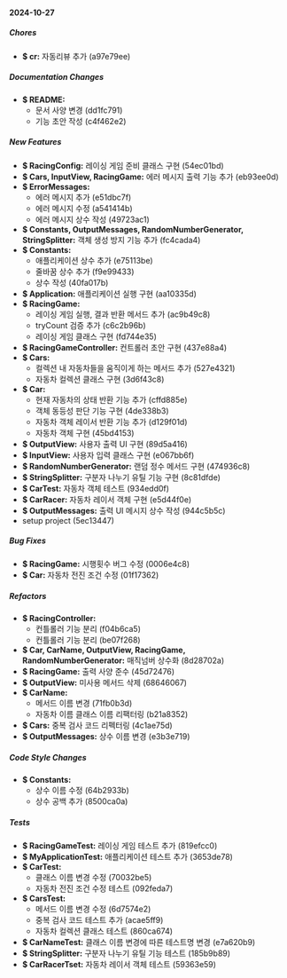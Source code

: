 #### 2024-10-27

##### Chores

* **$ cr:**  자동리뷰 추가 (a97e79ee)

##### Documentation Changes

* **$ README:**
  *  문서 사양 변경 (dd1fc791)
  *  기능 초안 작성 (c4f462e2)

##### New Features

* **$ RacingConfig:**  레이싱 게임 준비 클래스 구현 (54ec01bd)
* **$ Cars, InputView, RacingGame:**  에러 메시지 출력 기능 추가 (eb93ee0d)
* **$ ErrorMessages:**
  *  에러 메시지 추가 (e51dbc7f)
  *  에러 메시지 수정 (a541414b)
  *  에러 메시지 상수 작성 (49723ac1)
* **$ Constants, OutputMessages, RandomNumberGenerator, StringSplitter:**  객체 생성 방지 기능 추가 (fc4cada4)
* **$ Constants:**
  *  애플리케이션 상수 추가 (e75113be)
  *  줄바꿈 상수 추가 (f9e99433)
  *  상수 작성 (40fa017b)
* **$ Application:**  애플리케이션 실행 구현 (aa10335d)
* **$ RacingGame:**
  *  레이싱 게임 실행, 결과 반환 메서드 추가 (ac9b49c8)
  *  tryCount 검증 추가 (c6c2b96b)
  *  레이싱 게임 클래스 구현 (fd744e35)
* **$ RacingGameController:**  컨트롤러 초안 구현 (437e88a4)
* **$ Cars:**
  *  컬렉션 내 자동차들을 움직이게 하는 메서드 추가 (527e4321)
  *  자동차 컬렉션 클래스 구현 (3d6f43c8)
* **$ Car:**
  *  현재 자동차의 상태 반환 기능 추가 (cffd885e)
  *  객체 동등성 판단 기능 구현 (4de338b3)
  *  자동차 객체 레이서 반환 기능 추가 (d129f01d)
  *  자동차 객체 구현 (45bd4153)
* **$ OutputView:**  사용자 출력 UI 구현 (89d5a416)
* **$ InputView:**  사용자 입력 클래스 구현 (e067bb6f)
* **$ RandomNumberGenerator:**  랜덤 정수 메서드 구현 (474936c8)
* **$ StringSplitter:**  구분자 나누기 유틸 기능 구현 (8c81dfde)
* **$ CarTest:**  자동차 객체 테스트 (934edd0f)
* **$ CarRacer:**  자동차 레이서 객체 구현 (e5d44f0e)
* **$ OutputMessages:**  출력 UI 메시지 상수 작성 (944c5b5c)
*  setup project (5ec13447)

##### Bug Fixes

* **$ RacingGame:**  시행횟수 버그 수정 (0006e4c8)
* **$ Car:**  자동차 전진 조건 수정 (01f17362)

##### Refactors

* **$ RacingController:**
  *  컨틀롤러 기능 분리 (f04b6ca5)
  *  컨틀롤러 기능 분리 (be07f268)
* **$ Car, CarName, OutputView, RacingGame, RandomNumberGenerator:**  매직넘버 상수화 (8d28702a)
* **$ RacingGame:**  출력 사양 준수 (45d72476)
* **$ OutputView:**  미사용 메서드 삭제 (68646067)
* **$ CarName:**
  *  메서드 이름 변경 (71fb0b3d)
  *  자동차 이름 클래스 이름 리팩터링 (b21a8352)
* **$ Cars:**  중복 검사 코드 리펙터링 (4c1ae75d)
* **$ OutputMessages:**  상수 이름 변경 (e3b3e719)

##### Code Style Changes

* **$ Constants:**
  *  상수 이름 수정 (64b2933b)
  *  상수 공백 추가 (8500ca0a)

##### Tests

* **$ RacingGameTest:**  레이싱 게임 테스트 추가 (819efcc0)
* **$ MyApplicationTest:**  애플리케이션 테스트 추가 (3653de78)
* **$ CarTest:**
  *  클래스 이름 변경 수정 (70032be5)
  *  자동차 전진 조건 수정 테스트 (092feda7)
* **$ CarsTest:**
  *  메서드 이름 변경 수정 (6d7574e2)
  *  중복 검사 코드 테스트 추가 (acae5ff9)
  *  자동차 컬렉션 클래스 테스트 (860ca674)
* **$ CarNameTest:**  클래스 이름 변경에 따른 테스트명 변경 (e7a620b9)
* **$ StringSplitter:**  구분자 나누기 유틸 기능 테스트 (185b9b89)
* **$ CarRacerTset:**  자동차 레이서 객체 테스트 (59363e59)

